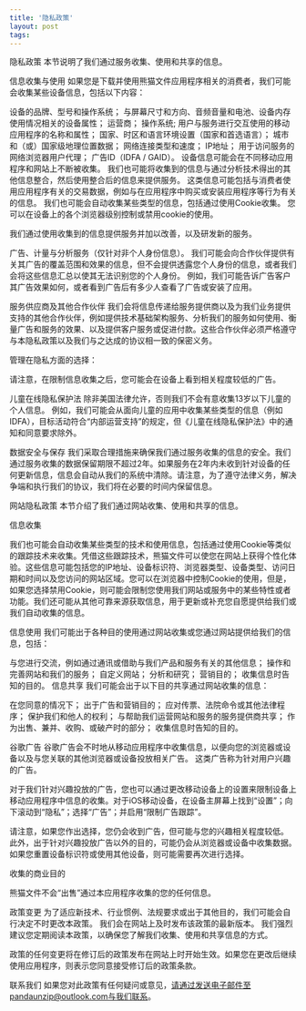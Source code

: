 ```yaml
---
title: '隐私政策'
layout: post
tags: 
---
```


隐私政策
本节说明了我们通过服务收集、使用和共享的信息。

信息收集与使用
如果您是下载并使用熊猫文件应用程序相关的消费者，我们可能会收集某些设备信息，包括以下内容：

设备的品牌、型号和操作系统；
与屏幕尺寸和方向、音频音量和电池、设备内存使用情况相关的设备属性；
运营商；
操作系统;
用户与服务进行交互使用的移动应用程序的名称和属性；
国家、时区和语言环境设置（国家和首选语言）；
城市和（或）国家级地理位置数据；
网络连接类型和速度；
IP地址；
用于访问服务的网络浏览器用户代理；
广告ID（IDFA / GAID）。
设备信息可能会在不同移动应用程序和网站上不断被收集。 我们也可能将收集到的信息与通过分析技术得出的其他信息整合，然后使用整合后的信息来提供服务。 这类信息可能包括与消费者使用应用程序有关的交易数据，例如与在应用程序中购买或安装应用程序等行为有关的信息。 我们也可能会自动收集某些类型的信息，包括通过使用Cookie收集。 您可以在设备上的各个浏览器级别控制或禁用cookie的使用。

我们通过使用收集到的信息提供服务并加以改善，以及研发新的服务。

广告、计量与分析服务（仅针对非个人身份信息）。
我们可能会向合作伙伴提供有关其广告的覆盖范围和效果的信息，但不会提供透露您个人身份的信息，或者我们会将这些信息汇总以使其无法识别您的个人身份。 例如，我们可能告诉广告客户其广告效果如何，或者看到广告后有多少人查看了广告或安装了应用。

服务供应商及其他合作伙伴
我们会将信息传递给服务提供商以及为我们业务提供支持的其他合作伙伴，例如提供技术基础架构服务、分析我们的服务如何使用、衡量广告和服务的效果、以及提供客户服务或促进付款。这些合作伙伴必须严格遵守与本隐私政策以及我们与之达成的协议相一致的保密义务。

管理在隐私方面的选择：

请注意，在限制信息收集之后，您可能会在设备上看到相关程度较低的广告。

儿童在线隐私保护法
除非美国法律允许，否则我们不会有意收集13岁以下儿童的个人信息。 例如，我们可能会从面向儿童的应用中收集某些类型的信息（例如IDFA），目标活动符合“内部运营支持”的规定，但《儿童在线隐私保护法》中的通知和同意要求除外。

数据安全与保存
我们采取合理措施来确保我们通过服务收集的信息的安全。我们通过服务收集的数据保留期限不超过2年。如果服务在2年内未收到针对设备的任何更新信息，信息会自动从我们的系统中清除。请注意，为了遵守法律义务，解决争端和执行我们的协议，我们将在必要的时间内保留信息。

网站隐私政策
本节介绍了我们通过网站收集、使用和共享的信息。

信息收集

我们也可能会自动收集某些类型的技术和使用信息，包括通过使用Cookie等类似的跟踪技术来收集。凭借这些跟踪技术，熊猫文件可以使您在网站上获得个性化体验。这些信息可能包括您的IP地址、设备标识符、浏览器类型、设备类型、访问日期和时间以及您访问的网站区域。您可以在浏览器中控制Cookie的使用，但是，如果您选择禁用Cookie，则可能会限制您使用我们网站或服务中的某些特性或者功能。我们还可能从其他可靠来源获取信息，用于更新或补充您自愿提供给我们或我们自动收集的信息。

信息使用
我们可能出于各种目的使用通过网站收集或您通过网站提供给我们的信息，包括：

与您进行交流，例如通过通讯或借助与我们产品和服务有关的其他信息；
操作和完善网站和我们的服务；
自定义网站；
分析和研究；
营销目的； 
收集信息时告知的目的。
信息共享
我们可能会出于以下目的共享通过网站收集的信息：

在您同意的情况下；
出于广告和营销目的；
应对传票、法院命令或其他法律程序；
保护我们和他人的权利；
与帮助我们运营网站和服务的服务提供商共享；
作为出售、兼并、收购、或破产时的部分；
收集信息时告知的目的。

谷歌广告
谷歌广告会不时地从移动应用程序中收集信息，以便向您的浏览器或设备以及与您关联的其他浏览器或设备投放相关广告。 这类广告称为针对用户兴趣的广告。

对于我们针对兴趣投放的广告，您也可以通过更改移动设备上的设置来限制设备上移动应用程序中信息的收集。对于iOS移动设备，在设备主屏幕上找到“设置”；向下滚动到“隐私”；选择“广告”；并启用“限制广告跟踪”。

请注意，如果您作出选择，您仍会收到广告，但可能与您的兴趣相关程度较低。 此外，出于针对兴趣投放广告以外的目的，可能仍会从浏览器或设备中收集数据。 如果您重置设备标识符或使用其他设备，则可能需要再次进行选择。


收集的商业目的

熊猫文件不会“出售”通过本应用程序收集的您的任何信息。

政策变更
为了适应新技术、行业惯例、法规要求或出于其他目的，我们可能会自行决定不时更改本政策。 我们会在网站上及时发布该政策的最新版本。   我们强烈建议您定期阅读本政策，以确保您了解我们收集、使用和共享信息的方式。

政策的任何变更将在修订后的政策发布在网站上时开始生效。如果您在更改后继续使用应用程序，则表示您同意接受修订后的政策条款。

联系我们
如果您对此政策有任何疑问或意见，请通过发送电子邮件至pandaunzip@outlook.com与我们联系。




